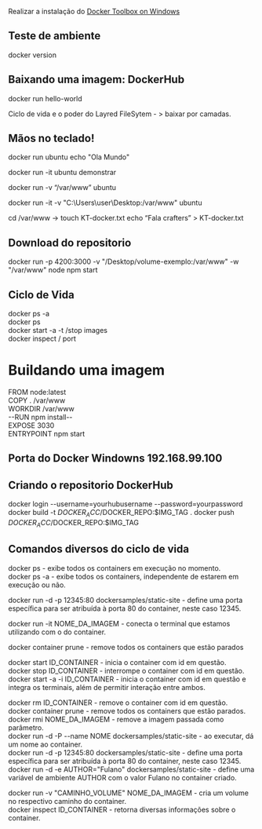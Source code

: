 Realizar a instalação do [Docker Toolbox on Windows](https://download.docker.com/win/stable/DockerToolbox.exe)

## Teste de ambiente
docker version 

## Baixando uma imagem: DockerHub
docker run hello-world <br/>

Ciclo de vida e o poder do Layred FileSytem - > baixar por camadas.<br/>

## Mãos no teclado!
docker run ubuntu echo "Ola Mundo"<br/>

docker run -it ubuntu  demonstrar<br/>

docker run -v “/var/www” ubuntu<br/>

docker run -it -v "C:\Users\user\Desktop:/var/www" ubuntu<br/>

cd /var/www -> touch KT-docker.txt echo “Fala crafters” > KT-docker.txt<br/>

## Download do repositorio

docker run -p 4200:3000 -v "/Desktop/volume-exemplo:/var/www" -w "/var/www" node npm start<br/>

## Ciclo de Vida
docker ps -a<br/>
docker ps<br/>
docker start -a -t /stop images<br/>
docker inspect / port<br/>

# Buildando uma imagem

  FROM node:latest<br/>
  COPY . /var/www<br/>
  WORKDIR /var/www<br/>
  --RUN npm install--<br/>
  EXPOSE 3030<br/>
  ENTRYPOINT npm start<br/>
  
## Porta do Docker Windowns 192.168.99.100

## Criando o repositorio DockerHub

docker login --username=yourhubusername --password=yourpassword
docker build -t $DOCKER_ACC/$DOCKER_REPO:$IMG_TAG .
docker push $DOCKER_ACC/$DOCKER_REPO:$IMG_TAG


## Comandos diversos do ciclo de vida

docker ps - exibe todos os containers em execução no momento.<br/>
docker ps -a - exibe todos os containers, independente de estarem em execução ou não.<br/>

docker run -d -p 12345:80 dockersamples/static-site - define uma porta específica para ser atribuída à porta 80 do container, neste caso 12345.<br/>

docker run -it NOME_DA_IMAGEM - conecta o terminal que estamos utilizando com o do container.<br/>

docker container prune - remove todos os containers que estão parados<br/>

docker start ID_CONTAINER - inicia o container com id em questão.<br/>
docker stop ID_CONTAINER - interrompe o container com id em questão.<br/>
docker start -a -i ID_CONTAINER - inicia o container com id em questão e integra os terminais, além de permitir interação entre ambos.<br/>

docker rm ID_CONTAINER - remove o container com id em questão.<br/>
docker container prune - remove todos os containers que estão parados.<br/>
docker rmi NOME_DA_IMAGEM - remove a imagem passada como parâmetro.<br/>
docker run -d -P --name NOME dockersamples/static-site - ao executar, dá um nome ao container.<br/>
docker run -d -p 12345:80 dockersamples/static-site - define uma porta específica para ser atribuída à porta 80 do container, neste caso 12345.<br/>
docker run -d -e AUTHOR="Fulano" dockersamples/static-site - define uma variável de ambiente AUTHOR com o valor Fulano no container criado.<br/>

docker run -v "CAMINHO_VOLUME" NOME_DA_IMAGEM - cria um volume no respectivo caminho do container.<br/>
docker inspect ID_CONTAINER - retorna diversas informações sobre o container.<br/>






